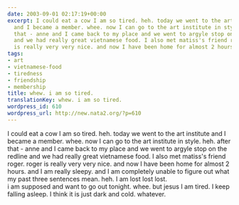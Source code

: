 ```yaml
---
date: 2003-09-01 02:17:19+00:00
excerpt: I could eat a cow I am so tired. heh. today we went to the art institute
  and I became a member. whee. now I can go to the art institute in style. heh. after
  that - anne and I came back to my place and we went to argyle stop on the redline
  and we had really great vietnamese food. I also met matiss's friend roger. roger
  is really very very nice. and now I have been home for almost 2 hours. and I a...
tags:
- art
- vietnamese-food
- tiredness
- friendship
- membership
title: whew. i am so tired.
translationKey: whew. i am so tired.
wordpress_id: 610
wordpress_url: http://new.nata2.org/?p=610
---
```


I could eat a cow I am so tired. heh. today we went to the art institute and I became a member. whee. now I can go to the art institute in style. heh. after that - anne and I came back to my place and we went to argyle stop on the redline and we had really great vietnamese food. I also met matiss's friend roger. roger is really very very nice. and now I have been home for almost 2 hours. and I am really sleepy. and I am completely unable to figure out what my past three sentences mean. heh. I am lost lost lost. 
<br/>i am supposed and want to go out tonight. whee. but jesus I am tired. I keep falling asleep. I think it is just dark and cold. whatever.